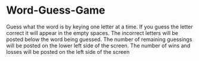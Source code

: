 # Word-Guess-Game
Guess what the word is by keying one letter at a time. 
If you guess the letter correct it will appear in the empty spaces. 
The incorrect letters will be posted below the word being guessed.
The number of remaining guessings will be posted on the lower left side of the screen.
The number of wins and losses will be posted on the left side of the screen
